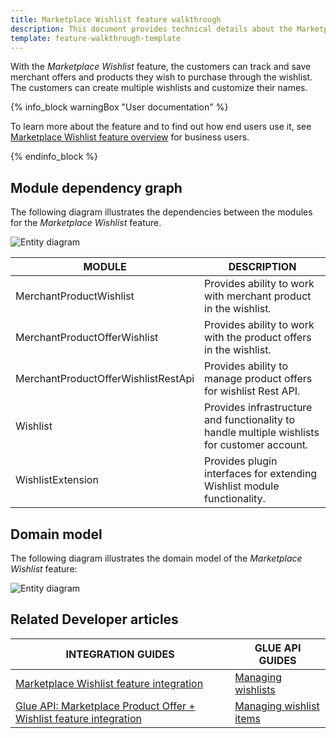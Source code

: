 ```yaml
---
title: Marketplace Wishlist feature walkthrough
description: This document provides technical details about the Marketplace Wishlist feature.
template: feature-walkthrough-template
---
```


With the *Marketplace Wishlist* feature, the customers can track and save merchant offers and products they wish to purchase through the wishlist. The customers can create multiple wishlists and customize their names.

{% info_block warningBox "User documentation" %}

To learn more about the feature and to find out how end users use it, see [Marketplace Wishlist feature overview](/docs/marketplace/user/features/marketplace-wishlist-feature-overview.html) for business users.

{% endinfo_block %}

## Module dependency graph

The following diagram illustrates the dependencies between the modules for the *Marketplace Wishlist* feature.

![Entity diagram](https://confluence-connect.gliffy.net/embed/image/e7a2ef43-7eb8-435a-870b-d8012fe8bd07.png?utm_medium=live&utm_source=confluence)

| MODULE     | DESCRIPTION                |
|------------|----------------------------|
| MerchantProductWishlist | Provides ability to work with merchant product in the wishlist. |
| MerchantProductOfferWishlist | Provides ability to work with the product offers in the wishlist. |
| MerchantProductOfferWishlistRestApi | Provides ability to manage product offers for wishlist Rest API. |
| Wishlist | Provides infrastructure and functionality to handle multiple wishlists for customer account. |
| WishlistExtension | Provides plugin interfaces for extending Wishlist module functionality. |

## Domain model

The following diagram illustrates the domain model of the *Marketplace Wishlist* feature:

![Entity diagram](https://confluence-connect.gliffy.net/embed/image/6d5e9f9f-f841-4877-bf65-7fdd38d6d49b.png?utm_medium=live&utm_source=confluence)

## Related Developer articles

| INTEGRATION GUIDES | GLUE API GUIDES  |
| ------------- | -------------- |
| [Marketplace Wishlist feature integration](/docs/marketplace/dev/feature-integration-guides/marketplace-wishlist-feature-integration.html) | [Managing wishlists](/docs/marketplace/dev/glue-api-guides/wishlists/managing-wishlists.html)
| [Glue API: Marketplace Product Offer + Wishlist feature integration](/docs/marketplace/dev/feature-integration-guides/glue/marketplace-product-offer-wishlist-feature-integration.html) | [Managing wishlist items](/docs/marketplace/dev/glue-api-guides/wishlists/managing-wishlist-items.html) |
